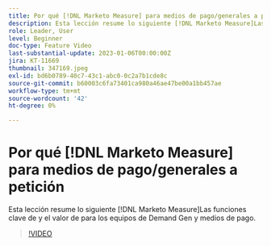 ```yaml
---
title: Por qué [!DNL Marketo Measure] para medios de pago/generales a petición
description: Esta lección resume lo siguiente [!DNL Marketo Measure]Las funciones clave de y el valor de para los equipos de Demand Gen y medios de pago.
role: Leader, User
level: Beginner
doc-type: Feature Video
last-substantial-update: 2023-01-06T00:00:00Z
jira: KT-11669
thumbnail: 347169.jpeg
exl-id: bd6b0789-40c7-43c1-abc0-0c2a7b1cde8c
source-git-commit: b60003c6fa73401ca980a46ae47be00a1bb457ae
workflow-type: tm+mt
source-wordcount: '42'
ht-degree: 0%

---
```


# Por qué [!DNL Marketo Measure] para medios de pago/generales a petición

Esta lección resume lo siguiente [!DNL Marketo Measure]Las funciones clave de y el valor de para los equipos de Demand Gen y medios de pago.

>[!VIDEO](https://video.tv.adobe.com/v/347169/?quality=12&learn=on)
